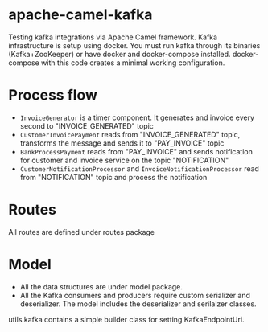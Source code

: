 # apache-camel-kafka

Testing kafka integrations via Apache Camel framework. Kafka infrastructure is setup using docker. You must run kafka through its binaries (Kafka+ZooKeeper) or have docker and docker-compose installed. docker-compose with this code creates a minimal working configuration.


# Process flow

- `InvoiceGenerator` is a timer component. It generates and invoice every second to "INVOICE_GENERATED" topic
- `CustomerInvoicePayment` reads from "INVOICE_GENERATED" topic, transforms the message and sends it to "PAY_INVOICE" topic
- `BankProcessPayment` reads from "PAY_INVOICE" and sends notification for customer and invoice service on the topic "NOTIFICATION"
- `CustomerNotificationProcessor` and `InvoiceNotificationProcessor` read from "NOTIFICATION" topic and process the notification


# Routes 
All routes are defined under routes package

# Model

- All the data structures are under model package.
- All the Kafka consumers and producers require custom serializer and deserializer. The model includes the deserializer and serilaizer classes.

utils.kafka contains a simple builder class for setting KafkaEndpointUri.
